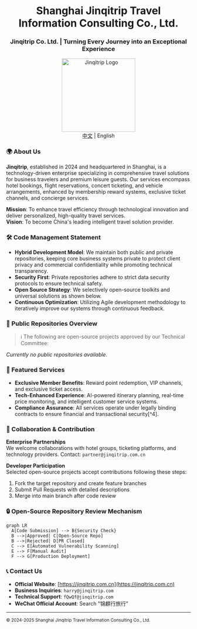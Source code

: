 <div align="center">
  <h1>Shanghai Jinqitrip Travel Information Consulting Co., Ltd.</h1>
  <h3>Jinqitrip Co. Ltd. | Turning Every Journey into an Exceptional Experience</h3>
  <img src="https://avatars.githubusercontent.com/u/195893052?s=400&u=0fbc25f111c9d4ac48e409e48106f6c6d6fd404e&v=4" width="200" alt="Jinqitrip Logo">
  <br/>
  <a href="https://github.com/Jinqitrip/.github/blob/main/README.md">中文</a> | English
</div>

### 🌍 About Us
**Jinqitrip**, established in 2024 and headquartered in Shanghai, is a technology-driven enterprise specializing in comprehensive travel solutions for business travelers and premium leisure guests. Our services encompass hotel bookings, flight reservations, concert ticketing, and vehicle arrangements, enhanced by membership reward systems, exclusive ticket channels, and concierge services.

**Mission**: To enhance travel efficiency through technological innovation and deliver personalized, high-quality travel services.  
**Vision**: To become China's leading intelligent travel solution provider.

### 🛠 Code Management Statement
- **Hybrid Development Model**: We maintain both public and private repositories, keeping core business systems private to protect client privacy and commercial confidentiality while promoting technical transparency.
- **Security First**: Private repositories adhere to strict data security protocols to ensure technical safety.
- **Open Source Strategy**: We selectively open-source toolkits and universal solutions as shown below.
- **Continuous Optimization**: Utilizing Agile development methodology to iteratively improve our systems through continuous feedback.

### 📂 Public Repositories Overview
> ℹ️ The following are open-source projects approved by our Technical Committee:

*Currently no public repositories available.*

### 🌟 Featured Services
- **Exclusive Member Benefits**: Reward point redemption, VIP channels, and exclusive ticket access.
- **Tech-Enhanced Experience**: AI-powered itinerary planning, real-time price monitoring, and intelligent customer service systems.
- **Compliance Assurance**: All services operate under legally binding contracts to ensure financial and transactional security[^4].

### 🤝 Collaboration & Contribution
**Enterprise Partnerships**  
We welcome collaborations with hotel groups, ticketing platforms, and technology providers. Contact: `partner@jinqitrip.com.cn`

**Developer Participation**  
Selected open-source projects accept contributions following these steps:
1. Fork the target repository and create feature branches
2. Submit Pull Requests with detailed descriptions
3. Merge into main branch after code review

### 🔒 Open-Source Repository Review Mechanism
```mermaid
graph LR
  A[Code Submission] --> B{Security Check}
  B -->|Approved| C[Open-Source Repo]
  B -->|Rejected| D[PR Closed]
  C --> E[Automated Vulnerability Scanning]
  E --> F[Manual Audit]
  F --> G[Production Deployment]
```

### 📞 Contact Us
- **Official Website**: [https://jinqitrip.com.cn](https://jinqitrip.com.cn)  
- **Business Inquiries**: `harry@jinqitrip.com`  
- **Technical Support**: `fQwQf@jinqitrip.com`  
- **WeChat Official Account**: Search "锦麒行旅行"

---

<sub>© 2024-2025 Shanghai Jinqitrip Travel Information Consulting Co., Ltd.</sub>
